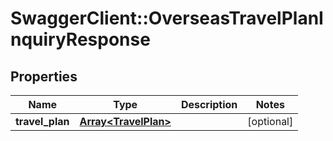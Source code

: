 # SwaggerClient::OverseasTravelPlanInquiryResponse

## Properties
Name | Type | Description | Notes
------------ | ------------- | ------------- | -------------
**travel_plan** | [**Array&lt;TravelPlan&gt;**](TravelPlan.md) |  | [optional] 

